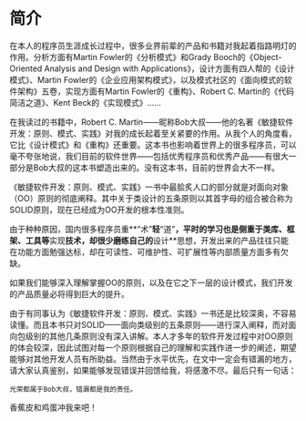 # 简介

在本人的程序员生涯成长过程中，很多业界前辈的产品和书籍对我起着指路明灯的作用。分析方面有Martin Fowler的《分析模式》和Grady Booch的《Object-Oriented Analysis and Design with Applications》，设计方面有四人帮的《设计模式》、Martin Fowler的《企业应用架构模式》，以及模式社区的《面向模式的软件架构》五卷，实现方面有Martin Fowler的《重构》、Robert C. Martin的《代码简洁之道》、Kent Beck的《实现模式》……

在我读过的书籍中，Robert C. Martin——昵称Bob大叔——他的名著《敏捷软件开发：原则、模式、实践》对我的成长起着至关紧要的作用。从我个人的角度看，它比《设计模式》和《重构》还重要。这本书也影响着世界上的很多程序员，可以毫不夸张地说，我们目前的软件世界——包括优秀程序员和优秀产品——有很大一部分是Bob大叔的这本书塑造出来的。没有这本书，目前的世界会大不一样。

《敏捷软件开发：原则、模式、实践》一书中最脍炙人口的部分就是对面向对象（OO）原则的彻底阐释。其中关于类设计的五条原则以其首字母的组合被合称为SOLID原则，现在已经成为OO开发的根本性准则。

由于种种原因，国内很多程序员重**“术”**轻**“道”**，平时的学习也是侧重于类库、框架、工具等**实现**技术，却很少磨练自己的**设计**思想，开发出来的产品往往只能在功能方面勉强达标，却在可读性、可维护性、可扩展性等内部质量方面多有欠缺。

如果我们能够深入理解掌握OO的原则，以及在它之下一层的设计模式，我们开发的产品质量必将得到巨大的提升。

由于有同事认为《敏捷软件开发：原则、模式、实践》一书还是比较深奥，不容易读懂。而且本书只对SOLID——面向类级别的五条原则——进行深入阐释，而对面向包级别的其他几条原则没有深入讲解。本人才多年的软件开发过程中对OO原则的体会较深，因此试图对每一个原则根据自己的理解和实践作进一步的阐述，期望能够对其他开发人员有所助益。当然由于水平优先，在文中一定会有错漏的地方，请大家认真鉴别，如果能够发现错误并回馈给我，将感激不尽。最后只有一句话：

	光荣都属于Bob大叔，错漏都是我的责任。
	
香蕉皮和鸡蛋冲我来吧！